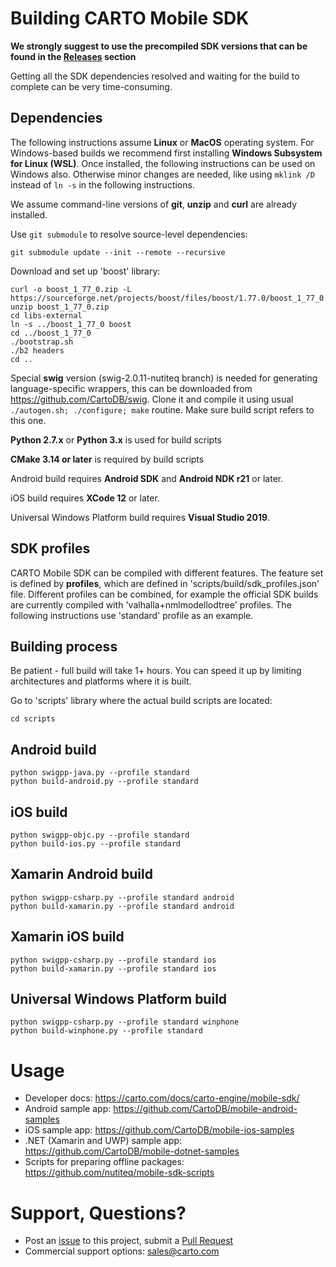 # Building CARTO Mobile SDK 

**We strongly suggest to use the precompiled SDK versions that can be found in
the [Releases](https://github.com/CartoDB/mobile-sdk/releases) section** 

Getting all the SDK dependencies resolved and waiting for the build to complete can be very time-consuming.

## Dependencies
The following instructions assume **Linux** or **MacOS** operating system. For Windows-based builds we
recommend first installing **Windows Subsystem for Linux (WSL)**. Once installed, the following
instructions can be used on Windows also. Otherwise minor changes are needed, like using 
`mklink /D` instead of `ln -s` in the following instructions.

We assume command-line versions of **git**, **unzip** and **curl** are already installed.

Use `git submodule` to resolve source-level dependencies:

```
git submodule update --init --remote --recursive
```

Download and set up 'boost' library:

```
curl -o boost_1_77_0.zip -L https://sourceforge.net/projects/boost/files/boost/1.77.0/boost_1_77_0.zip/download
unzip boost_1_77_0.zip
cd libs-external
ln -s ../boost_1_77_0 boost
cd ../boost_1_77_0
./bootstrap.sh
./b2 headers
cd ..
```

Special **swig** version (swig-2.0.11-nutiteq branch) is needed for generating language-specific wrappers, this can be downloaded from https://github.com/CartoDB/swig. Clone it and compile it using usual `./autogen.sh; ./configure; make` routine. Make sure build script refers to this one.

**Python 2.7.x** or **Python 3.x** is used for build scripts

**CMake 3.14 or later** is required by build scripts

Android build requires **Android SDK** and **Android NDK r21** or later.

iOS build requires **XCode 12** or later.

Universal Windows Platform build requires **Visual Studio 2019**.

## SDK profiles
CARTO Mobile SDK can be compiled with different features. The feature set is defined by **profiles**,
which are defined in 'scripts/build/sdk_profiles.json' file. Different profiles can be combined, for
example the official SDK builds are currently compiled with 'valhalla+nmlmodellodtree' profiles. The
following instructions use 'standard' profile as an example.

## Building process
Be patient - full build will take 1+ hours. You can speed it up by limiting architectures and platforms where it is built.

Go to 'scripts' library where the actual build scripts are located:

```
cd scripts
```

## Android build 
```
python swigpp-java.py --profile standard
python build-android.py --profile standard
```

## iOS build
```
python swigpp-objc.py --profile standard
python build-ios.py --profile standard
```

## Xamarin Android build
```
python swigpp-csharp.py --profile standard android
python build-xamarin.py --profile standard android
```

## Xamarin iOS build
```
python swigpp-csharp.py --profile standard ios
python build-xamarin.py --profile standard ios
```

## Universal Windows Platform build
```
python swigpp-csharp.py --profile standard winphone
python build-winphone.py --profile standard
```

# Usage
* Developer docs: https://carto.com/docs/carto-engine/mobile-sdk/
* Android sample app: https://github.com/CartoDB/mobile-android-samples
* iOS sample app: https://github.com/CartoDB/mobile-ios-samples
* .NET (Xamarin and UWP) sample app: https://github.com/CartoDB/mobile-dotnet-samples
* Scripts for preparing offline packages: https://github.com/nutiteq/mobile-sdk-scripts

# Support, Questions?
* Post an [issue](https://github.com/CartoDB/mobile-sdk/issues) to this project, submit a [Pull Request](https://github.com/CartoDB/mobile-sdk/pulls)
* Commercial support options: sales@carto.com

